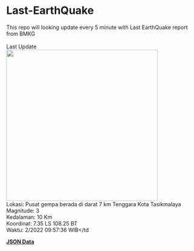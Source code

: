# Last-EarthQuake
This repo will looking update every 5 minute with Last EarthQuake report from BMKG
<br>
<br>
Last Update
<br>
<img src="https://ews.bmkg.go.id/TEWS/data/20221204095736.mmi.jpg" width="400"/>
<br>
Lokasi: Pusat gempa berada di darat 7 km Tenggara Kota Tasikmalaya <br>
Magnitude: 3 <br>
Kedalaman: 10 Km <br>
Koordinat: 7.35 LS 108.25 BT <br>
Waktu: 2/2022 09:57:36 WIB</td <br>

<a href="./data/data.json">**JSON Data**</a>
